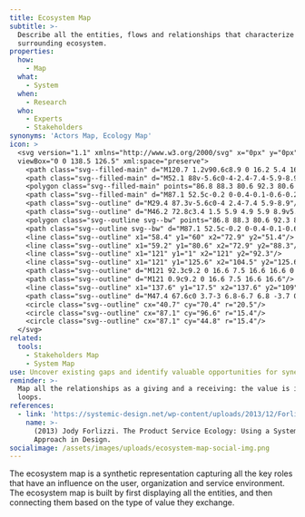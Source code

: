 ```yaml
---
title: Ecosystem Map
subtitle: >-
  Describe all the entities, flows and relationships that characterize the
  surrounding ecosystem.
properties:
  how:
    - Map
  what:
    - System
  when:
    - Research
  who:
    - Experts
    - Stakeholders
synonyms: 'Actors Map, Ecology Map'
icon: >
  <svg version="1.1" xmlns="http://www.w3.org/2000/svg" x="0px" y="0px"
  viewBox="0 0 138.5 126.5" xml:space="preserve">
    <path class="svg--filled-main" d="M120.7 1.2v90.6c8.9 0 16.2 5.4 16.2 14.3V17.3C136.9 8.4 129.6 1.1 120.7 1.2"/>
    <path class="svg--filled-main" d="M52.1 88v-5.6c0-4-2.4-7.4-5.9-8.9H35.2c-3.4 1.5-5.9 4.9-5.9 8.9V88c0 0 4.6 2.9 11.3 2.9S52.1 88 52.1 88z"/>
    <polygon class="svg--filled-main" points="86.8 88.3 80.6 92.3 80.6 103.8 93.5 103.8 93.5 92.3 "/>
    <path class="svg--filled-main" d="M87.1 52.5c-0.2 0-0.4-0.1-0.6-0.2 -0.6-0.5-1.2-1-1.7-1.5l0 0c-1.5-1.3-2.8-2.4-3.8-3.5 -1-1.2-1.5-2.4-1.5-3.7 0-1.2 0.4-2.4 1.2-3.2 0.8-0.9 1.9-1.3 3-1.3 0.9 0 1.7 0.3 2.4 0.8 0.4 0.3 0.7 0.6 1 1 0.3-0.4 0.6-0.7 1-1 0.7-0.5 1.5-0.8 2.4-0.8 1.2 0 2.2 0.5 3 1.3 0.8 0.8 1.2 2 1.2 3.2 0 1.3-0.5 2.5-1.5 3.7 -0.9 1.1-2.2 2.2-3.8 3.5 -0.5 0.4-1.1 0.9-1.7 1.5C87.5 52.5 87.3 52.5 87.1 52.5z"/>
    <path class="svg--outline" d="M29.4 87.3v-5.6c0-4 2.4-7.4 5.9-8.9"/>
    <path class="svg--outline" d="M46.2 72.8c3.4 1.5 5.9 4.9 5.9 8.9v5.6"/>
    <polygon class="svg--outline svg--bw" points="86.8 88.3 80.6 92.3 80.6 103.8 93.5 103.8 93.5 92.3 "/>
    <path class="svg--outline svg--bw" d="M87.1 52.5c-0.2 0-0.4-0.1-0.6-0.2 -0.6-0.5-1.2-1-1.7-1.5l0 0c-1.5-1.3-2.8-2.4-3.8-3.5 -1-1.2-1.5-2.4-1.5-3.7 0-1.2 0.4-2.4 1.2-3.2 0.8-0.9 1.9-1.3 3-1.3 0.9 0 1.7 0.3 2.4 0.8 0.4 0.3 0.7 0.6 1 1 0.3-0.4 0.6-0.7 1-1 0.7-0.5 1.5-0.8 2.4-0.8 1.2 0 2.2 0.5 3 1.3 0.8 0.8 1.2 2 1.2 3.2 0 1.3-0.5 2.5-1.5 3.7 -0.9 1.1-2.2 2.2-3.8 3.5 -0.5 0.4-1.1 0.9-1.7 1.5C87.5 52.5 87.3 52.5 87.1 52.5z"/>
    <line class="svg--outline" x1="58.4" y1="60" x2="72.9" y2="51.4"/>
    <line class="svg--outline" x1="59.2" y1="80.6" x2="72.9" y2="88.3"/>
    <line class="svg--outline" x1="121" y1="1" x2="121" y2="92.3"/>
    <line class="svg--outline" x1="121" y1="125.6" x2="104.5" y2="125.6"/>
    <path class="svg--outline" d="M121 92.3c9.2 0 16.6 7.5 16.6 16.6 0 9.2-7.5 16.6-16.6 16.6l-34 0H0.9v-108h119.7"/>
    <path class="svg--outline" d="M121 0.9c9.2 0 16.6 7.5 16.6 16.6"/>
    <line class="svg--outline" x1="137.6" y1="17.5" x2="137.6" y2="109"/>
    <path class="svg--outline" d="M47.4 67.6c0 3.7-3 6.8-6.7 6.8 -3.7 0-6.7-3-6.7-6.8v-2.3c0-3.7 3-6.8 6.7-6.8 3.7 0 6.7 3 6.7 6.8V67.6z"/>
    <circle class="svg--outline" cx="40.7" cy="70.4" r="20.5"/>
    <circle class="svg--outline" cx="87.1" cy="96.6" r="15.4"/>
    <circle class="svg--outline" cx="87.1" cy="44.8" r="15.4"/>
  </svg>
related:
  tools:
    - Stakeholders Map
    - System Map
use: Uncover existing gaps and identify valuable opportunities for synergies.
reminder: >-
  Map all the relationships as a giving and a receiving: the value is in the
  loops.
references:
  - link: 'https://systemic-design.net/wp-content/uploads/2013/12/Forlizzi.pdf'
    name: >-
      (2013) Jody Forlizzi. The Product Service Ecology: Using a Systems
      Approach in Design.
socialimage: /assets/images/uploads/ecosystem-map-social-img.png
---
```

The ecosystem map is a synthetic representation capturing all the key roles that have an influence on the user, organization and service environment. The ecosystem map is built by first displaying all the entities, and then connecting them based on the type of value they exchange.

